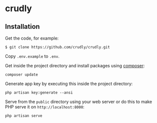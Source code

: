 # crudly

## Installation

Get the code, for example:

```
$ git clone https://github.com/crudly/crudly.git
```

Copy `.env.example` to `.env`.

Get inside the project directory and install packages using [composer](https://getcomposer.org/):

```
composer update
```

Generate app key by executing this inside the project directory:

```
php artisan key:generate --ansi
```

Serve from the `public` directory using your web server or do this to make PHP serve it on `http://localhost:8000`:

```
php artisan serve
```
